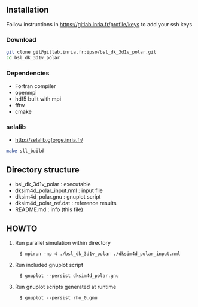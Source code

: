 ## Installation

Follow instructions in https://gitlab.inria.fr/profile/keys
to add your ssh keys

### Download
```bash
git clone git@gitlab.inria.fr:ipso/bsl_dk_3d1v_polar.git
cd bsl_dk_3d1v_polar
```

### Dependencies
   - Fortran compiler
   - openmpi
   - hdf5 built with mpi
   - fftw
   - cmake

### selalib
   - http://selalib.gforge.inria.fr/
   
   ```bash
   make sll_build
   ```

## Directory structure

  - bsl_dk_3d1v_polar         : executable
  - dksim4d_polar_input.nml   : input file
  - dksim4d_polar.gnu         : gnuplot script
  - dksim4d_polar_ref.dat     : reference results
  - README.md                 : info (this file)

## HOWTO

  1. Run parallel simulation within directory
  ~~~
       $ mpirun -np 4 ./bsl_dk_3d1v_polar ./dksim4d_polar_input.nml
  ~~~
  
  2. Run included gnuplot script
  ~~~
       $ gnuplot --persist dksim4d_polar.gnu
  ~~~
  
  3. Run gnuplot scripts generated at runtime
  ~~~
       $ gnuplot --persist rho_0.gnu
  ~~~
  
